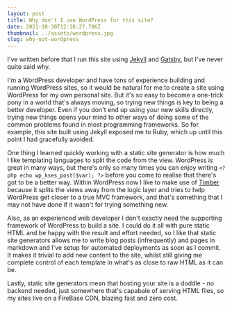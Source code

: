 ```yaml
---
layout: post
title: Why don't I use WordPress for this site?
date: 2021-10-30T12:16:27.796Z
thumbnail: ../assets/wordpress.jpg
slug: why-not-wordpress
---
```


I've written before that I run this site using [Jekyll](http://jekyllrb.com) and [Gatsby](https://gatsbyjs.com), but I've never quite said why. 

I'm a WordPress developer and have tons of experience building and running WordPress sites, so it would be natural for me to create a site using WordPress for my own personal site. But it's so easy to become a one-trick pony in a world that's always moving, so trying new things is key to being a better developer. Even if you don't end up using your new skills directly, trying new things opens your mind to other ways of doing some of the common problems found in most programming frameworks. So for example, this site built using Jekyll exposed me to Ruby, which up until this point I had gracefully avoided. 

One thing I learned quickly working with a static site generator is how much I like templating languages to split the code from the view. WordPress is great in many ways, but there's only so many times you can enjoy writing `<?php echo wp_kses_post($var); ?>` before you come to realise that there's got to be a better way. Within WordPress now I like to make use of [Timber](https://github.com/timber/timber) because it splits the views away from the logic layer and tries to help WordPress get closer to a true MVC framework, and that's something that I may not have done if it wasn't for trying something new.

Also, as an experienced web developer I don't exactly need the supporting framework of WordPress to build a site. I could do it all with pure static HTML and be happy with the result and effort needed, so I like that static site generators allows me to write blog posts (infrequently) and pages in markdown and I've setup for automated deployments as soon as I commit. It makes it trivial to add new content to the site, whilst still giving me complete control of each template in what's as close to raw HTML as it can be.

Lastly, static site generators mean that hosting your site is a doddle - no backend needed, just somewhere that's capabale of serving HTML files, so my sites live on a FireBase CDN, blazing fast and zero cost. 